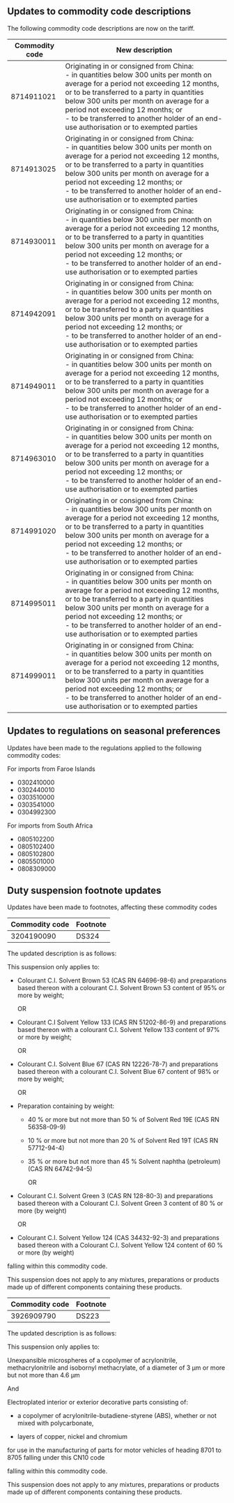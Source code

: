 ## Updates to commodity code descriptions

The following commodity code descriptions are now on the tariff.

| Commodity code | New description |
| --- | --- |
| 8714911021 | Originating in or consigned from China:<br>- in quantities below 300 units per month on average for a period not exceeding 12 months, or to be transferred to a party in quantities below 300 units per month on average for a period not exceeding 12 months; or<br>- to be transferred to another holder of an end-use authorisation or to exempted parties |
| 8714913025 | Originating in or consigned from China:<br>- in quantities below 300 units per month on average for a period not exceeding 12 months, or to be transferred to a party in quantities below 300 units per month on average for a period not exceeding 12 months; or<br>- to be transferred to another holder of an end-use authorisation or to exempted parties |
| 8714930011 | Originating in or consigned from China:<br>- in quantities below 300 units per month on average for a period not exceeding 12 months, or to be transferred to a party in quantities below 300 units per month on average for a period not exceeding 12 months; or<br>- to be transferred to another holder of an end-use authorisation or to exempted parties |
| 8714942091 | Originating in or consigned from China:<br>- in quantities below 300 units per month on average for a period not exceeding 12 months, or to be transferred to a party in quantities below 300 units per month on average for a period not exceeding 12 months; or<br>- to be transferred to another holder of an end-use authorisation or to exempted parties |
| 8714949011 | Originating in or consigned from China:<br>- in quantities below 300 units per month on average for a period not exceeding 12 months, or to be transferred to a party in quantities below 300 units per month on average for a period not exceeding 12 months; or<br>- to be transferred to another holder of an end-use authorisation or to exempted parties |
| 8714963010 | Originating in or consigned from China:<br>- in quantities below 300 units per month on average for a period not exceeding 12 months, or to be transferred to a party in quantities below 300 units per month on average for a period not exceeding 12 months; or<br>- to be transferred to another holder of an end-use authorisation or to exempted parties |
| 8714991020 | Originating in or consigned from China:<br>- in quantities below 300 units per month on average for a period not exceeding 12 months, or to be transferred to a party in quantities below 300 units per month on average for a period not exceeding 12 months; or<br>- to be transferred to another holder of an end-use authorisation or to exempted parties |
| 8714995011 | Originating in or consigned from China:<br>- in quantities below 300 units per month on average for a period not exceeding 12 months, or to be transferred to a party in quantities below 300 units per month on average for a period not exceeding 12 months; or<br>- to be transferred to another holder of an end-use authorisation or to exempted parties |
| 8714999011 | Originating in or consigned from China:<br>- in quantities below 300 units per month on average for a period not exceeding 12 months, or to be transferred to a party in quantities below 300 units per month on average for a period not exceeding 12 months; or<br>- to be transferred to another holder of an end-use authorisation or to exempted parties |

## Updates to regulations on seasonal preferences

Updates have been made to the regulations applied to the following commodity codes:

For imports from Faroe Islands

- 0302410000
- 0302440010
- 0303510000
- 0303541000
- 0304992300

For imports from South Africa

- 0805102200
- 0805102400
- 0805102800
- 0805501000
- 0808309000

## Duty suspension footnote updates

Updates have been made to footnotes, affecting these commodity codes

| Commodity code | Footnote |
| - | - |
| 3204190090 | DS324 |

The updated description is as follows:

This suspension only applies to:

- Colourant C.I. Solvent Brown 53 (CAS RN 64696-98-6) and preparations based thereon with a colourant C.I. Solvent Brown 53 content of 95% or more by weight;

    OR

- Colourant C.I Solvent Yellow 133 (CAS RN 51202-86-9) and preparations based thereon with a colourant C.I. Solvent Yellow 133 content of 97% or more by weight;

    OR

- Colourant C.I. Solvent Blue 67 (CAS RN 12226-78-7) and preparations based thereon with a colourant C.I. Solvent Blue 67 content of 98% or more by weight;

    OR

- Preparation containing by weight:
  - 40 % or more but not more than 50 % of Solvent Red 19E (CAS RN 56358-09-9)
  - 10 % or more but not more than 20 % of Solvent Red 19T (CAS RN 57712-94-4)
  - 35 % or more but not more than 45 % Solvent naphtha (petroleum) (CAS RN 64742-94-5)

    OR

- Colourant C.I. Solvent Green 3 (CAS RN 128-80-3) and preparations based thereon with a Colourant C.I. Solvent Green 3 content of 80 % or more (by weight)

    OR

- Colourant C.I. Solvent Yellow 124 (CAS 34432-92-3) and preparations based thereon with a Colourant C.I. Solvent Yellow 124 content of 60 % or more (by weight)

falling within this commodity code.

This suspension does not apply to any mixtures, preparations or products made up of different components containing these products.


| Commodity code | Footnote |
| - | - |
| 3926909790 | DS223 |

The updated description is as follows:

This suspension only applies to:

Unexpansible microspheres of a copolymer of acrylonitrile, methacrylonitrile and isobornyl methacrylate, of a diameter of 3 µm or more but not more than 4.6 µm

And

Electroplated interior or exterior decorative parts consisting of:

- a copolymer of acrylonitrile-butadiene-styrene (ABS), whether or not mixed with polycarbonate,

- layers of copper, nickel and chromium

for use in the manufacturing of parts for motor vehicles of heading 8701 to 8705 falling under this CN10 code

falling within this commodity code.

This suspension does not apply to any mixtures, preparations or products made up of different components containing these products.
